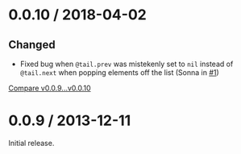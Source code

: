 # 0.0.10 / 2018-04-02

## Changed

- Fixed bug when `@tail.prev` was mistekenly set to `nil` instead of `@tail.next` when popping elements off the list (Sonna in [#1](https://github.com/spectator/linked-list/pull/1))

[Compare v0.0.9...v0.0.10](https://github.com/spectator/linked-list/compare/v0.0.9...v0.0.10)

# 0.0.9 / 2013-12-11

Initial release.
